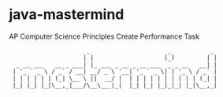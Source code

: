 # java-mastermind
AP Computer Science Principles Create Performance Task

```
                      _                      _           _
                     | |                    (_)         | |
  _ __ ___   __ _ ___| |_ ___ _ __ _ __ ___  _ _ __   __| |
 | '_ ` _ \ / _` / __| __/ _ \ '__| '_ ` _ \| | '_ \ / _` |
 | | | | | | (_| \__ \ ||  __/ |  | | | | | | | | | | (_| |
 |_| |_| |_|\__,_|___/\__\___|_|  |_| |_| |_|_|_| |_|\__,_|
```
